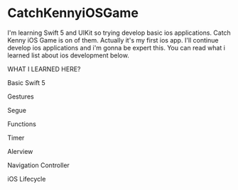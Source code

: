 # CatchKennyiOSGame


I'm learning Swift 5 and UIKit so trying develop basic ios applications. Catch Kenny iOS Game is on of them. Actually it's my first ios app. I'll continue develop ios applications and i'm gonna be expert this. You can read what i learned list about ios development below.

WHAT I LEARNED HERE?


Basic Swift 5 

Gestures

Segue

Functions

Timer

Alerview 

Navigation Controller

iOS Lifecycle


